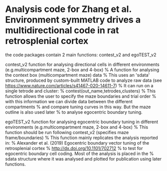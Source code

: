 # Analysis code for Zhang et al. Environment symmetry drives a multidirectional code in rat retrosplenial cortex

the code packages contain 2 main functions: contest_v2 and egoTEST_v2


contest_v2  function for analysing directional cells in different environments (e.g.multicompartment maze, 2-box and 4-box)
%     A function for analysing the context box (multicompartment maze) data
%     This uses an 'sdata' structure, produced by custom-built MATLAB code to analyze raw data (see https://www.nature.com/articles/s41467-020-14611-7)
%     It can run on a single tetrode and cluster:
%     contest(out_name,tetrodes,clusters) 
%     This function allows the user to specify the maze boundaries and trial order
%     with this information we can divide data between the different compartments
%     and compare tuning curves in this way. But the maze outline is also used later
%     to analyse egocentric boundary tuning.

egoTEST_v2  function for analysing egocentric boundary tuning in different environments (e.g.multicompartment maze, 2-box and 4-box)
%     This function should be run following contest_v2 (specifies maze frame/boundaries)
%     This function mainly replicates the analysis reported in:
%     Alexander et al. (2019) Egocentric boundary vector tuning of the retrosplenial cortex
%     http://dx.doi.org/10.1101/702712
%     to test for egocentric boundary cell coding. Most of the analysis is placed in the
%     sdata structure where it was analysed and plotted for publication using later functions.
